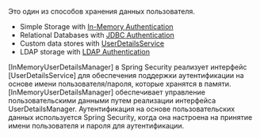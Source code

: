 Это один из способов хранения данных пользователя.
- Simple Storage with [In-Memory Authentication](https://docs.spring.io/spring-security/reference/servlet/authentication/passwords/in-memory.html#servlet-authentication-inmemory)
- Relational Databases with [JDBC Authentication](https://docs.spring.io/spring-security/reference/servlet/authentication/passwords/jdbc.html#servlet-authentication-jdbc)
- Custom data stores with [UserDetailsService](https://docs.spring.io/spring-security/reference/servlet/authentication/passwords/user-details-service.html#servlet-authentication-userdetailsservice)
- LDAP storage with [LDAP Authentication](https://docs.spring.io/spring-security/reference/servlet/authentication/passwords/ldap.html#servlet-authentication-ldap)


[InMemoryUserDetailsManager] в Spring Security реализует интерфейс [UserDetailsService] для обеспечения поддержки аутентификации на основе имени пользователя/пароля, которые хранятся в памяти. [InMemoryUserDetailsManager] обеспечивает управление пользовательскими данными путем реализации интерфейса UserDetailsManager. Аутентификация на основе пользовательских данных используется Spring Security, когда она настроена на принятие имени пользователя и пароля для аутентификации.